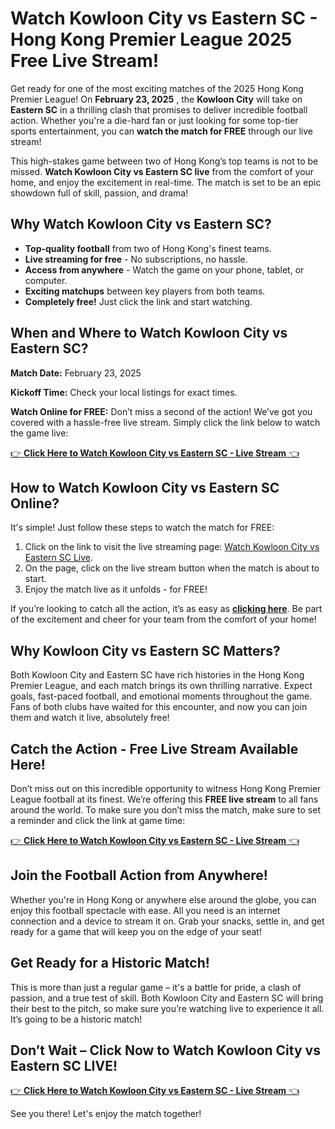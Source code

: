 # Watch Kowloon City vs Eastern SC - Hong Kong Premier League 2025 Free Live Stream!

Get ready for one of the most exciting matches of the 2025 Hong Kong Premier League! On **February 23, 2025** , the **Kowloon City** will take on **Eastern SC** in a thrilling clash that promises to deliver incredible football action. Whether you're a die-hard fan or just looking for some top-tier sports entertainment, you can **watch the match for FREE** through our live stream!

This high-stakes game between two of Hong Kong’s top teams is not to be missed. **Watch Kowloon City vs Eastern SC live** from the comfort of your home, and enjoy the excitement in real-time. The match is set to be an epic showdown full of skill, passion, and drama!

## Why Watch Kowloon City vs Eastern SC?

- **Top-quality football** from two of Hong Kong's finest teams.
- **Live streaming for free** - No subscriptions, no hassle.
- **Access from anywhere** - Watch the game on your phone, tablet, or computer.
- **Exciting matchups** between key players from both teams.
- **Completely free!** Just click the link and start watching.

## When and Where to Watch Kowloon City vs Eastern SC?

**Match Date:** February 23, 2025

**Kickoff Time:** Check your local listings for exact times.

**Watch Online for FREE:** Don’t miss a second of the action! We’ve got you covered with a hassle-free live stream. Simply click the link below to watch the game live:

[👉 **Click Here to Watch Kowloon City vs Eastern SC - Live Stream** 👈](https://tinyurl.com/livestreamfreeo?st=Kowloon+City+vs+Eastern+SC&si=gh)

## How to Watch Kowloon City vs Eastern SC Online?

It's simple! Just follow these steps to watch the match for FREE:

1. Click on the link to visit the live streaming page: [Watch Kowloon City vs Eastern SC Live](https://tinyurl.com/livestreamfreeo?st=Kowloon+City+vs+Eastern+SC&si=gh).
2. On the page, click on the live stream button when the match is about to start.
3. Enjoy the match live as it unfolds - for FREE!

If you’re looking to catch all the action, it’s as easy as [**clicking here**](https://tinyurl.com/livestreamfreeo?st=Kowloon+City+vs+Eastern+SC&si=gh). Be part of the excitement and cheer for your team from the comfort of your home!

## Why Kowloon City vs Eastern SC Matters?

Both Kowloon City and Eastern SC have rich histories in the Hong Kong Premier League, and each match brings its own thrilling narrative. Expect goals, fast-paced football, and emotional moments throughout the game. Fans of both clubs have waited for this encounter, and now you can join them and watch it live, absolutely free!

## Catch the Action - Free Live Stream Available Here!

Don’t miss out on this incredible opportunity to witness Hong Kong Premier League football at its finest. We’re offering this **FREE live stream** to all fans around the world. To make sure you don’t miss the match, make sure to set a reminder and click the link at game time:

[👉 **Click Here to Watch Kowloon City vs Eastern SC - Live Stream** 👈](https://tinyurl.com/livestreamfreeo?st=Kowloon+City+vs+Eastern+SC&si=gh)

## Join the Football Action from Anywhere!

Whether you're in Hong Kong or anywhere else around the globe, you can enjoy this football spectacle with ease. All you need is an internet connection and a device to stream it on. Grab your snacks, settle in, and get ready for a game that will keep you on the edge of your seat!

## Get Ready for a Historic Match!

This is more than just a regular game – it's a battle for pride, a clash of passion, and a true test of skill. Both Kowloon City and Eastern SC will bring their best to the pitch, so make sure you’re watching live to experience it all. It’s going to be a historic match!

## Don’t Wait – Click Now to Watch Kowloon City vs Eastern SC LIVE!

[👉 **Click Here to Watch Kowloon City vs Eastern SC - Live Stream** 👈](https://tinyurl.com/livestreamfreeo?st=Kowloon+City+vs+Eastern+SC&si=gh)

See you there! Let's enjoy the match together!
